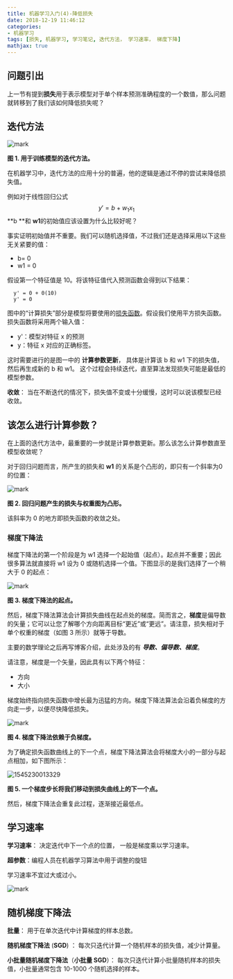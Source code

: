 ```yaml
---
title: 机器学习入门(4)-降低损失
date: 2018-12-19 11:46:12
categories:
- 机器学习
tags: [损失, 机器学习, 学习笔记, 迭代方法， 学习速率， 梯度下降]
mathjax: true
---
```


## 问题引出

上一节有提到**损失**用于表示模型对于单个样本预测准确程度的一个数值，那么问题就转移到了我们该如何降低损失呢？

## 迭代方法

![mark](http://pic.fengyuwusong.cn/MPic/20181219/53LXBTUXHElx.png)

**图 1. 用于训练模型的迭代方法。**

<!--more-->

在机器学习中，迭代方法的应用十分的普遍，他的逻辑是通过不停的尝试来降低损失值。

例如对于线性回归公式
$$
y'=b+w_1x_1
$$
**b **和 **w1**的初始值应该设置为什么比较好呢？

事实证明初始值并不重要。我们可以随机选择值，不过我们还是选择采用以下这些无关紧要的值：

- b= 0
- w1 = 0

假设第一个特征值是 10。将该特征值代入预测函数会得到以下结果：

```
  y' = 0 + 0(10)
  y' = 0
```

图中的“计算损失”部分是模型将要使用的[损失函数](https://developers.google.cn/machine-learning/crash-course/descending-into-ml/training-and-loss)。假设我们使用平方损失函数。损失函数将采用两个输入值：

- y'：模型对特征 x 的预测
- y：特征 x 对应的正确标签。

这时需要进行的是图一中的 **计算参数更新**， 具体是计算该 b 和 w1 下的损失值，然后再生成新的 b 和 w1。 这个过程会持续迭代，直至算法发现损失可能是最低的模型参数。

**收敛**： 当在不断迭代的情况下，损失值不变或十分缓慢，这时可以说该模型已经收敛。



## 该怎么进行计算参数？

在上面的迭代方法中，最重要的一步就是计算参数更新。那么该怎么计算参数直至模型收敛呢？

对于回归问题而言，所产生的损失和 **w1** 的关系是个凸形的，即只有一个斜率为0的位置：

![mark](http://pic.fengyuwusong.cn/MPic/20181219/73H0L044vBuC.png) 

**图 2. 回归问题产生的损失与权重图为凸形。**

该斜率为 0 的地方即损失函数的收敛之处。

### 梯度下降法

梯度下降法的第一个阶段是为 w1 选择一个起始值（起点）。起点并不重要；因此很多算法就直接将 w1 设为 0 或随机选择一个值。下图显示的是我们选择了一个稍大于 0 的起点：

![mark](http://pic.fengyuwusong.cn/MPic/20181219/F7JPHnUY4IuD.png)

**图 3. 梯度下降法的起点。**

然后，梯度下降法算法会计算损失曲线在起点处的梯度。简而言之，**梯度**是偏导数的矢量；它可以让您了解哪个方向距离目标“更近”或“更远”。请注意，损失相对于单个权重的梯度（如图 3 所示）就等于导数。

主要的数学理论之后再写博客介绍，此处涉及的有 ***导数、偏导数、梯度***。



请注意，梯度是一个矢量，因此具有以下两个特征：

- 方向
- 大小

梯度始终指向损失函数中增长最为迅猛的方向。梯度下降法算法会沿着负梯度的方向走一步，以便尽快降低损失。

![mark](http://pic.fengyuwusong.cn/MPic/20181219/vTnBdkhvlMir.png)

**图 4. 梯度下降法依赖于负梯度。**

为了确定损失函数曲线上的下一个点，梯度下降法算法会将梯度大小的一部分与起点相加，如下图所示：



![1545230013329](C:\Users\Administrator\AppData\Roaming\Typora\typora-user-images\1545230013329.png)

**图 5. 一个梯度步长将我们移动到损失曲线上的下一个点。**

然后，梯度下降法会重复此过程，逐渐接近最低点。



## 学习速率

**学习速率**： 决定迭代中下一个点的位置， 一般是梯度乘以学习速率。

**超参数**：编程人员在机器学习算法中用于调整的旋钮

学习速率不宜过大或过小。

![mark](http://pic.fengyuwusong.cn/MPic/20181219/pq7kOK0KzpPp.png)

## 随机梯度下降法

**批量**： 用于在单次迭代中计算梯度的样本总数。

**随机梯度下降法** (**SGD**) ： 每次只迭代计算一个随机样本的损失值，减少计算量。

**小批量随机梯度下降法**（**小批量 SGD**）： 每次只迭代计算小批量随机样本的损失值，小批量通常包含 10-1000 个随机选择的样本。

